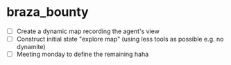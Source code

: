 # braza_bounty

- [ ] Create a dynamic map recording the agent's view 
- [ ] Construct initial state "explore map" (using less tools as possible e.g. no dynamite)
- [ ] Meeting monday to define the remaining haha
